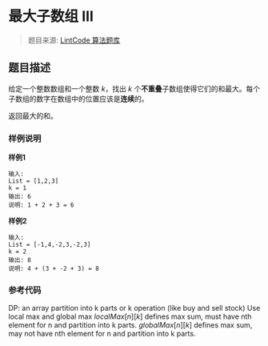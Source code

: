 # 最大子数组 III
 > 题目来源: [LintCode 算法题库](https://www.lintcode.com/problem/maximum-subarray-iii/?utm_source=sc-github-wzz)
 ## 题目描述
 给定一个整数数组和一个整数 *k*，找出 *k* 个**不重叠**子数组使得它们的和最大。每个子数组的数字在数组中的位置应该是**连续**的。

返回最大的和。
 ### 样例说明
 **样例1**

```plain
输入: 
List = [1,2,3]
k = 1
输出: 6
说明: 1 + 2 + 3 = 6
```

**样例2**

```plain
输入:
List = [-1,4,-2,3,-2,3]
k = 2
输出: 8
说明: 4 + (3 + -2 + 3) = 8
```


 ### 参考代码
 DP: an array partition into k parts or k operation (like buy and sell stock)
Use local max and global max
$localMax[n][k]$ defines max sum, must have nth element for n and partition into k parts.
$globalMax[n][k]$ defines max sum, may not have nth element for n and partition into k parts.
```java
// 方法一 划分类DP
public class Solution {
    /**
     * @param nums: A list of integers
     * @param k: An integer denote to find k non-overlapping subarrays
     * @return: An integer denote the sum of max k non-overlapping subarrays
     */
    public int maxSubArray(int[] nums, int k) {
        if (nums.length < k) {
            return 0;
        }
        int len = nums.length;
        
       
        int[][] globalMax = new int[k + 1][len + 1];
        int[][] localMax = new int[k + 1][len + 1];
        
        for (int i = 1; i <= k; i++) {
            localMax[i][i-1] = Integer.MIN_VALUE;
            //小于 i 的数组不能够partition
            for (int j = i; j <= len; j++) {
                localMax[i][j] = Math.max(localMax[i][j-1], globalMax[i - 1][j-1]) + nums[j-1];
                if (j == i)
                    globalMax[i][j] = localMax[i][j];
                else
                    globalMax[i][j] = Math.max(globalMax[i][j-1], localMax[i][j]);
            }
        }
        return globalMax[k][len];
    }
    
}


//方法二
public class Solution {
    /**
     * @param nums: A list of integers
     * @param k: An integer denote to find k non-overlapping subarrays
     * @return: An integer denote the sum of max k non-overlapping subarrays
     */ 
    public static int maxSubArray(ArrayList<Integer> nums, int k) {
        // write your code
        int len = nums.size();
        int[][] f = new int[k+1][len];
        for (int i = 1; i < k+1; i++) {
            int sum = 0;
            for (int j = 0; j < i; j++) {
                sum += nums.get(j);
            }
            f[i][i-1] = sum;
        }
        for (int i = 1; i < len; i++) {
        	f[1][i] = Math.max(f[1][i-1]+nums.get(i), nums.get(i));
        }
        
        for (int i = 2; i < k+1; i++) {
            for (int n = i;  n< len; n++) {
                int curMax = f[i][n-1] + nums.get(n);
                for (int j = i-2; j < n; j++) {
                    if ((f[i-1][j] + nums.get(n)) > curMax) {
                        curMax = f[i-1][j] + nums.get(n);
                    }
                }
                f[i][n] = curMax;
            }
        }
        
        int res = Integer.MIN_VALUE;
        for (int i = k-1; i < len; i++){
            if (f[k][i] > res) {
                res = f[k][i];
            }
        }
        return res;
    }
}
```
 更多题解请参考: [LintCode 提供 2000+ 算法题和名企阶梯训练](https://www.lintcode.com/problem/?utm_source=sc-github-wzz)